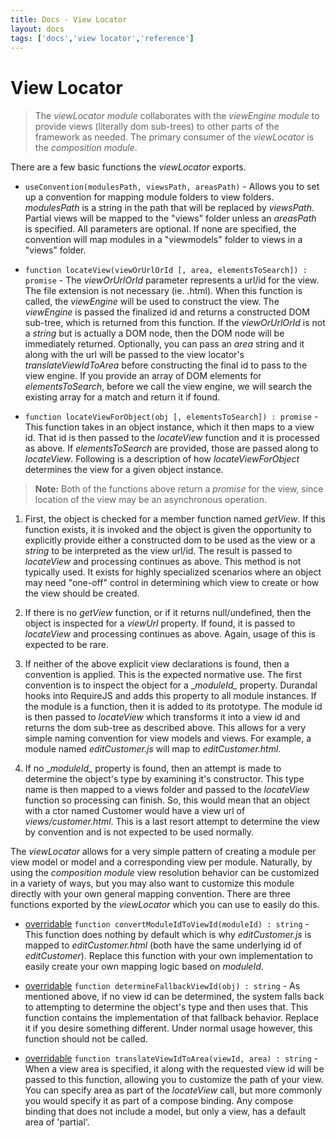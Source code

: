 ```yaml
---
title: Docs - View Locator
layout: docs
tags: ['docs','view locator','reference']
---
```

# View Locator
#### 

> The _viewLocator module_ collaborates with the _viewEngine module_ to provide views (literally dom sub-trees) to other parts of the framework as needed. The primary consumer of the _viewLocator_ is the _composition module_.

There are a few basic functions the _viewLocator_ exports.

* `useConvention(modulesPath, viewsPath, areasPath)` - Allows you to set up a convention for mapping module folders to view folders. _modulesPath_ is a string in the path that will be replaced by _viewsPath_. Partial views will be mapped to the "views" folder unless an _areasPath_ is specified.
All parameters are optional. If none are specified, the convention will map modules in a "viewmodels" folder to views in a "views" folder.

* `function locateView(viewOrUrlOrId [, area, elementsToSearch]) : promise` - The _viewOrUrlOrId_ parameter represents a url/id for the view. The file extension is not necessary (ie. .html). When this function is called, the _viewEngine_ will be used to construct the view. The _viewEngine_ is passed the finalized id and returns a constructed DOM sub-tree, which is returned from this function. If the _viewOrUrlOrId_ is not a _string_ but is actually a DOM node, then the DOM node will be immediately returned. Optionally, you can pass an _area_ string and it along with the url will be passed to the view locator's _translateViewIdToArea_ before constructing the final id to pass to the view engine. If you provide an array of DOM elements for _elementsToSearch_, before we call the view engine, we will search the existing array for a match and return it if found.

* `function locateViewForObject(obj [, elementsToSearch]) : promise` - This function takes in an object instance, which it then maps to a view id. That id is then passed to the _locateView_ function and it is processed as above. If _elementsToSearch_ are provided, those are passed along to _locateView_. Following is a description of how _locateViewForObject_ determines the view for a given object instance.


> **Note:** Both of the functions above return a _promise_ for the view, since location of the view may be an asynchronous operation.

1. First, the object is checked for a member function named _getView_. If this function exists, it is invoked and the object is given the opportunity to explicitly provide either a constructed dom to be used as the view or a _string_ to be interpreted as the view url/id. The result is passed to _locateView_ and processing continues as above. This method is not typically used. It exists for highly specialized scenarios where an object may need "one-off" control in determining which view to create or how the view should be created.

2. If there is no _getView_ function, or if it returns null/undefined, then the object is inspected for a _viewUrl_ property. If found, it is passed to _locateView_ and processing continues as above. Again, usage of this is expected to be rare.

3. If neither of the above explicit view declarations is found, then a convention is applied. This is the expected normative use. The first convention is to inspect the object for a \__moduleId\__ property. Durandal hooks into RequireJS and adds this property to all module instances. If the module is a function, then it is added to its prototype. The module id is then passed to _locateView_ which transforms it into a view id and returns the dom sub-tree as described above. This allows for a very simple naming convention for view models and views. For example, a module named _editCustomer.js_ will map to _editCustomer.html_.

4. If no \__moduleId\__ property is found, then an attempt is made to determine the object's type by examining it's constructor. This type name is then mapped to a views folder and passed to the _locateView_ function so processing can finish. So, this would mean that an object with a ctor named Customer would have a view url of _views/customer.html_. This is a last resort attempt to determine the view by convention and is not expected to be used normally.

The _viewLocator_ allows for a very simple pattern of creating a module per view model or model and a corresponding view per module. Naturally, by using the _composition module_ view resolution behavior can be customized in a variety of ways, but you may also want to customize this module directly with your own general mapping convention. There are three functions exported by the _viewLocator_ which you can use to easily do this.

* [overridable](/documentation/Overridable) `function convertModuleIdToViewId(moduleId) : string` - This function does nothing by default which is why _editCustomer.js_ is mapped to _editCustomer.html_ (both have the same underlying id of _editCustomer_). Replace this function with your own implementation to easily create your own mapping logic based on _moduleId_.

* [overridable](/documentation/Overridable) `function determineFallbackViewId(obj) : string` - As mentioned above, if no view id can be determined, the system falls back to attempting to determine the object's type and then uses that. This function contains the implementation of that fallback behavior. Replace it if you desire something different. Under normal usage however, this function should not be called.

* [overridable](/documentation/Overridable) `function translateViewIdToArea(viewId, area) : string` - When a view area is specified, it along with the requested view id will be passed to this function, allowing you to customize the path of your view. You can specify area as part of the _locateView_ call, but more commonly you would specify it as part of a compose binding. Any compose binding that does not include a model, but only a view, has a default area of 'partial'.